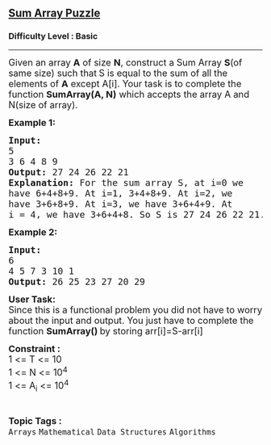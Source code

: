 <h2><a href="https://www.geeksforgeeks.org/problems/sum-array-puzzle/1?page=1&category=Arrays&difficulty=Basic,Easy,Medium&sortBy=difficulty">Sum Array Puzzle</a></h2><h3>Difficulty Level : Basic</h3><hr><div class="problems_problem_content__Xm_eO"><p><span style="font-size: 18px;">Given an array <strong>A</strong> of size <strong>N</strong>, construct a Sum Array <strong>S</strong>(of same size) such that<strong> </strong>S is equal to the sum of all the elements of <strong>A</strong> except A[i]. Your task is to complete the function <strong>SumArray(A, N)</strong> which accepts the array A and N(size of array). </span></p>
<p><span style="font-size: 18px;"><strong>Example 1:</strong></span></p>
<pre><span style="font-size: 18px;"><strong>Input:</strong></span>
<span style="font-size: 18px;">5
3 6 4 8 9</span>
<span style="font-size: 18px;"><strong>Output:</strong> 27 24 26 22 21</span>
<span style="font-size: 18px;"><strong>Explanation:</strong> For the sum array S, at i=0 we
have 6+4+8+9. At i=1, 3+4+8+9. At i=2, we 
have 3+6+8+9. At i=3, we have 3+6+4+9. At
i = 4, we have 3+6+4+8. So S is 27 24 26 22 21.</span></pre>
<p><strong><span style="font-size: 18px;">Example 2:</span></strong></p>
<pre><span style="font-size: 18px;"><strong>Input:</strong></span>
<span style="font-size: 18px;">6</span>
<span style="font-size: 18px;">4 5 7 3 10 1</span>
<span style="font-size: 18px;"><strong>Output:</strong> </span><span style="font-size: 18px;">26 25 23 27 20 29</span> </pre>
<p><span style="font-size: 18px;"><strong>User Task:</strong><br>Since this is a functional problem you did not have to worry about the input and output. You just have to complete the function <strong>SumArray() </strong>by storing arr[i]=S-arr[i]</span></p>
<p><span style="font-size: 18px;"><strong>Constraint :</strong></span><br><span style="font-size: 18px;">1 &lt;= T &lt;= 10<br>1 &lt;= N &lt;= 10<sup>4</sup><br>1 &lt;= A<sub>i</sub> &lt;= 10<sup>4</sup></span></p></div><br><p><span style=font-size:18px><strong>Topic Tags : </strong><br><code>Arrays</code>&nbsp;<code>Mathematical</code>&nbsp;<code>Data Structures</code>&nbsp;<code>Algorithms</code>&nbsp;
